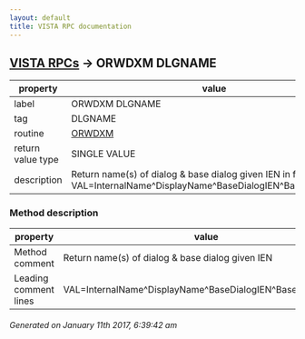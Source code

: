 ```yaml
---
layout: default
title: VISTA RPC documentation
---
```




## [VISTA RPCs](TableOfContent.md) &#8594; ORWDXM DLGNAME 

 property | value 
--- | --- 
 label | ORWDXM DLGNAME
 tag | DLGNAME
 routine | [ORWDXM](http://code.osehra.org/dox/Routine_ORWDXM_source.html)
 return value type | SINGLE VALUE
 description | Return name(s) of dialog & base dialog given IEN in format:        VAL=InternalName^DisplayName^BaseDialogIEN^BaseDialogName


### Method description

 property | value 
--- | --- 
 Method comment | Return name(s) of dialog & base dialog given IEN
 Leading comment lines | VAL=InternalName^DisplayName^BaseDialogIEN^BaseDialogName




 ###### Generated on January 11th 2017, 6:39:42 am